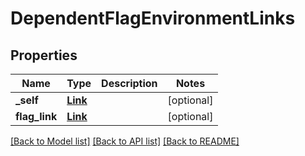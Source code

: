 # DependentFlagEnvironmentLinks

## Properties
Name | Type | Description | Notes
------------ | ------------- | ------------- | -------------
**_self** | [**Link**](Link.md) |  | [optional] 
**flag_link** | [**Link**](Link.md) |  | [optional] 

[[Back to Model list]](../README.md#documentation-for-models) [[Back to API list]](../README.md#documentation-for-api-endpoints) [[Back to README]](../README.md)


